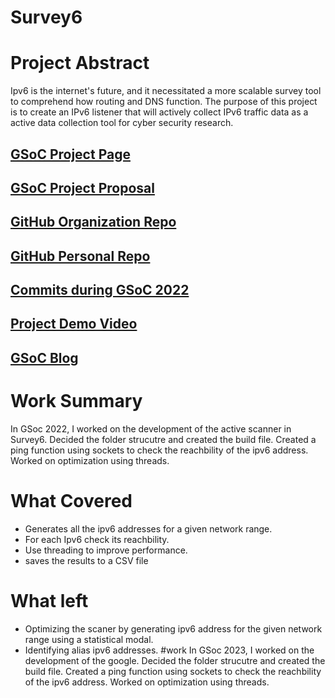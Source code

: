 # Survey6

# Project Abstract

Ipv6 is the internet's future, and it necessitated a more scalable survey tool to comprehend how routing and DNS function. The purpose of this project is to create an IPv6 listener that will actively collect IPv6 traffic data as a active data collection tool for cyber security research.

## [GSoC Project Page](https://summerofcode.withgoogle.com/programs/2022/projects/2cIQ4Zvg)

## [GSoC Project Proposal](https://summerofcode.withgoogle.com/proposals/details/NE6vYXHq)

## [GitHub Organization Repo](https://github.com/web-telescope/Survey6-Active)

## [GitHub Personal Repo](https://github.com/1209973/Survey6-Active)

## [Commits during GSoC 2022](https://github.com/web-telescope/Survey6-Active/commits?author=1209973)

## [Project Demo Video](https://drive.google.com/file/d/14ja1hqBrf8gNS9U5xJOxu4pF69cjpY2o/view?usp=sharing)

## [GSoC Blog](https://medium.com/@chamath_eka)

# Work Summary

In GSoc 2022, I worked on the development of the active scanner in Survey6. Decided the folder strucutre and created the build file. Created a ping function using sockets to check the reachbility of the ipv6 address. Worked on optimization using threads.

# What Covered

- Generates all the ipv6 addresses for a given network range.
- For each Ipv6 check its reachbility.
- Use threading to improve performance.
- saves the results to a CSV file

# What left

- Optimizing the scaner by generating ipv6 address for the given network range using a statistical modal.
- Identifying alias ipv6 addresses.
#work
In GSoc 2023, I worked on the development of the google. Decided the folder strucutre and created the build file. Created a ping function using sockets to check the reachbility of the ipv6 address. Worked on optimization using threads.
